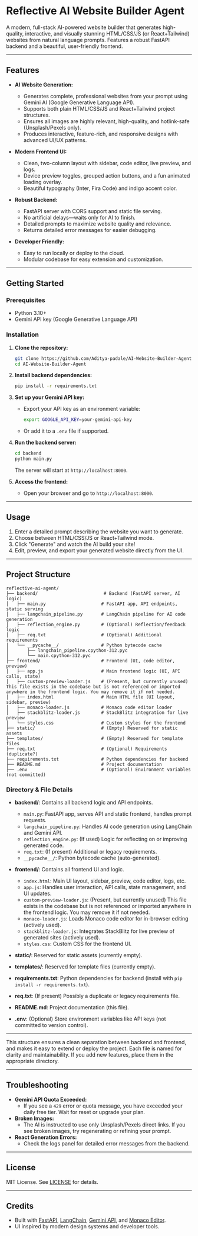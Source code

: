 # Reflective AI Website Builder Agent

A modern, full-stack AI-powered website builder that generates high-quality, interactive, and visually stunning HTML/CSS/JS (or React+Tailwind) websites from natural language prompts. Features a robust FastAPI backend and a beautiful, user-friendly frontend.

---

## Features

- **AI Website Generation:**
  - Generates complete, professional websites from your prompt using Gemini AI (Google Generative Language API).
  - Supports both plain HTML/CSS/JS and React+Tailwind project structures.
  - Ensures all images are highly relevant, high-quality, and hotlink-safe (Unsplash/Pexels only).
  - Produces interactive, feature-rich, and responsive designs with advanced UI/UX patterns.

- **Modern Frontend UI:**
  - Clean, two-column layout with sidebar, code editor, live preview, and logs.
  - Device preview toggles, grouped action buttons, and a fun animated loading overlay.
  - Beautiful typography (Inter, Fira Code) and indigo accent color.

- **Robust Backend:**
  - FastAPI server with CORS support and static file serving.
  - No artificial delays—waits only for AI to finish.
  - Detailed prompts to maximize website quality and relevance.
  - Returns detailed error messages for easier debugging.

- **Developer Friendly:**
  - Easy to run locally or deploy to the cloud.
  - Modular codebase for easy extension and customization.

---

## Getting Started

### Prerequisites
- Python 3.10+
- Gemini API key (Google Generative Language API)

### Installation

1. **Clone the repository:**
   ```sh
   git clone https://github.com/Aditya-padale/AI-Website-Builder-Agent.git
   cd AI-Website-Builder-Agent
   ```

2. **Install backend dependencies:**
   ```sh
   pip install -r requirements.txt
   ```

3. **Set up your Gemini API key:**
   - Export your API key as an environment variable:
     ```sh
     export GOOGLE_API_KEY=your-gemini-api-key
     ```
   - Or add it to a `.env` file if supported.

4. **Run the backend server:**
   ```sh
   cd backend
   python main.py
   ```
   The server will start at `http://localhost:8000`.

5. **Access the frontend:**
   - Open your browser and go to `http://localhost:8000`.

---

## Usage

1. Enter a detailed prompt describing the website you want to generate.
2. Choose between HTML/CSS/JS or React+Tailwind mode.
3. Click "Generate" and watch the AI build your site!
4. Edit, preview, and export your generated website directly from the UI.

---

## Project Structure

```
reflective-ai-agent/
├── backend/                         # Backend (FastAPI server, AI logic)
│   ├── main.py                     # FastAPI app, API endpoints, static serving
│   ├── langchain_pipeline.py       # LangChain pipeline for AI code generation
│   ├── reflection_engine.py        # (Optional) Reflection/feedback logic
│   ├── req.txt                     # (Optional) Additional requirements
│   └── __pycache__/                # Python bytecode cache
│       ├── langchain_pipeline.cpython-312.pyc
│       └── main.cpython-312.pyc
├── frontend/                       # Frontend (UI, code editor, preview)
│   ├── app.js                      # Main frontend logic (UI, API calls, state)
│   ├── custom-preview-loader.js    # (Present, but currently unused) This file exists in the codebase but is not referenced or imported anywhere in the frontend logic. You may remove it if not needed.
│   ├── index.html                  # Main HTML file (UI layout, sidebar, preview)
│   ├── monaco-loader.js            # Monaco code editor loader
│   ├── stackblitz-loader.js        # StackBlitz integration for live preview
│   └── styles.css                  # Custom styles for the frontend
├── static/                         # (Empty) Reserved for static assets
├── templates/                      # (Empty) Reserved for template files
├── req.txt                         # (Optional) Requirements (duplicate?)
├── requirements.txt                # Python dependencies for backend
├── README.md                       # Project documentation
├── .env                            # (Optional) Environment variables (not committed)
```

### Directory & File Details

- **backend/**: Contains all backend logic and API endpoints.
  - `main.py`: FastAPI app, serves API and static frontend, handles prompt requests.
  - `langchain_pipeline.py`: Handles AI code generation using LangChain and Gemini API.
  - `reflection_engine.py`: (If used) Logic for reflecting on or improving generated code.
  - `req.txt`: (If present) Additional or legacy requirements.
  - `__pycache__/`: Python bytecode cache (auto-generated).

- **frontend/**: Contains all frontend UI and logic.
  - `index.html`: Main UI layout, sidebar, preview, code editor, logs, etc.
  - `app.js`: Handles user interaction, API calls, state management, and UI updates.
  - `custom-preview-loader.js`: (Present, but currently unused) This file exists in the codebase but is not referenced or imported anywhere in the frontend logic. You may remove it if not needed.
  - `monaco-loader.js`: Loads Monaco code editor for in-browser editing (actively used).
  - `stackblitz-loader.js`: Integrates StackBlitz for live preview of generated sites (actively used).
  - `styles.css`: Custom CSS for the frontend UI.

- **static/**: Reserved for static assets (currently empty).
- **templates/**: Reserved for template files (currently empty).
- **requirements.txt**: Python dependencies for backend (install with `pip install -r requirements.txt`).
- **req.txt**: (If present) Possibly a duplicate or legacy requirements file.
- **README.md**: Project documentation (this file).
- **.env**: (Optional) Store environment variables like API keys (not committed to version control).

---

This structure ensures a clean separation between backend and frontend, and makes it easy to extend or deploy the project. Each file is named for clarity and maintainability. If you add new features, place them in the appropriate directory.

---

## Troubleshooting

- **Gemini API Quota Exceeded:**
  - If you see a `429` error or quota message, you have exceeded your daily free tier. Wait for reset or upgrade your plan.
- **Broken Images:**
  - The AI is instructed to use only Unsplash/Pexels direct links. If you see broken images, try regenerating or refining your prompt.
- **React Generation Errors:**
  - Check the logs panel for detailed error messages from the backend.

---

## License

MIT License. See [LICENSE](LICENSE) for details.

---

## Credits

- Built with [FastAPI](https://fastapi.tiangolo.com/), [LangChain](https://python.langchain.com/), [Gemini API](https://ai.google.dev/gemini-api), and [Monaco Editor](https://microsoft.github.io/monaco-editor/).
- UI inspired by modern design systems and developer tools.
